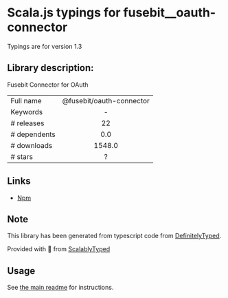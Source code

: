 
# Scala.js typings for fusebit__oauth-connector

Typings are for version 1.3

## Library description:
Fusebit Connector for OAuth

|                    |                 |
| ------------------ | :-------------: |
| Full name          | @fusebit/oauth-connector |
| Keywords           | - |
| # releases         | 22 |
| # dependents       | 0.0 |
| # downloads        | 1548.0 |
| # stars            | ? |

## Links
- [Npm](https://www.npmjs.com/package/%40fusebit%2Foauth-connector)
    


## Note
This library has been generated from typescript code from [DefinitelyTyped](https://definitelytyped.org).

Provided with :purple_heart: from [ScalablyTyped](https://github.com/oyvindberg/ScalablyTyped)

## Usage
See [the main readme](../../readme.md) for instructions.



